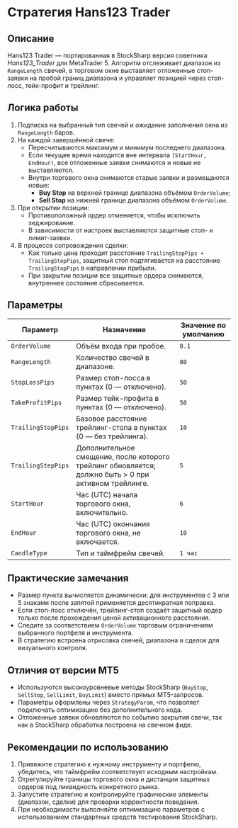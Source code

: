 # Стратегия Hans123 Trader

## Описание
Hans123 Trader — портированная в StockSharp версия советника *Hans123_Trader* для MetaTrader 5. Алгоритм отслеживает диапазон из `RangeLength` свечей, в торговом окне выставляет отложенные стоп-заявки на пробой границ диапазона и управляет позицией через стоп-лосс, тейк-профит и трейлинг.

## Логика работы
1. Подписка на выбранный тип свечей и ожидание заполнения окна из `RangeLength` баров.
2. На каждой завершённой свече:
   - Пересчитываются максимум и минимум последнего диапазона.
   - Если текущее время находится вне интервала `[StartHour, EndHour)`, все отложенные заявки снимаются и новые не выставляются.
   - Внутри торгового окна снимаются старые заявки и размещаются новые:
     - **Buy Stop** на верхней границе диапазона объёмом `OrderVolume`;
     - **Sell Stop** на нижней границе диапазона объёмом `OrderVolume`.
3. При открытии позиции:
   - Противоположный ордер отменяется, чтобы исключить хеджирование.
   - В зависимости от настроек выставляются защитные стоп- и лимит-заявки.
4. В процессе сопровождения сделки:
   - Как только цена проходит расстояние `TrailingStopPips + TrailingStepPips`, защитный стоп подтягивается на расстояние `TrailingStopPips` в направлении прибыли.
   - При закрытии позиции все защитные ордера снимаются, внутреннее состояние сбрасывается.

## Параметры
| Параметр | Назначение | Значение по умолчанию |
| --- | --- | --- |
| `OrderVolume` | Объём входа при пробое. | `0.1` |
| `RangeLength` | Количество свечей в диапазоне. | `80` |
| `StopLossPips` | Размер стоп-лосса в пунктах (0 — отключено). | `50` |
| `TakeProfitPips` | Размер тейк-профита в пунктах (0 — отключено). | `50` |
| `TrailingStopPips` | Базовое расстояние трейлинг-стопа в пунктах (0 — без трейлинга). | `10` |
| `TrailingStepPips` | Дополнительное смещение, после которого трейлинг обновляется; должно быть > 0 при активном трейлинге. | `5` |
| `StartHour` | Час (UTC) начала торгового окна, включительно. | `6` |
| `EndHour` | Час (UTC) окончания торгового окна, не включается. | `10` |
| `CandleType` | Тип и таймфрейм свечей. | `1 час` |

## Практические замечания
- Размер пункта вычисляется динамически: для инструментов с 3 или 5 знаками после запятой применяется десятикратная поправка.
- Если стоп-лосс отключён, трейлинг-стоп создаёт защитный ордер только после прохождения ценой активационного расстояния.
- Следите за соответствием `OrderVolume` торговым ограничениям выбранного портфеля и инструмента.
- В стратегию встроена отрисовка свечей, диапазона и сделок для визуального контроля.

## Отличия от версии MT5
- Используются высокоуровневые методы StockSharp (`BuyStop`, `SellStop`, `SellLimit`, `BuyLimit`) вместо прямых MT5-запросов.
- Параметры оформлены через `StrategyParam`, что позволяет подключать оптимизацию без дополнительного кода.
- Отложенные заявки обновляются по событию закрытия свечи, так как в StockSharp обработка построена на свечном фиде.

## Рекомендации по использованию
1. Привяжите стратегию к нужному инструменту и портфелю, убедитесь, что таймфрейм соответствует исходным настройкам.
2. Отрегулируйте границы торгового окна и дистанции защитных ордеров под ликвидность конкретного рынка.
3. Запустите стратегию и контролируйте графические элементы (диапазон, сделки) для проверки корректности поведения.
4. При необходимости выполняйте оптимизацию параметров с использованием стандартных средств тестирования StockSharp.
